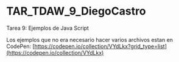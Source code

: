 # TAR_TDAW_9_DiegoCastro
Tarea 9: Ejemplos de Java Script

  Los ejemplos que no era necesario hacer varios archivos estan en CodePen:
   [https://codepen.io/collection/VYdLkx?grid_type=list](https://codepen.io/collection/VYdLkx)
   
